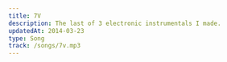 ```yaml
---
title: 7V
description: The last of 3 electronic instrumentals I made.
updatedAt: 2014-03-23
type: Song
track: /songs/7v.mp3
---
```

